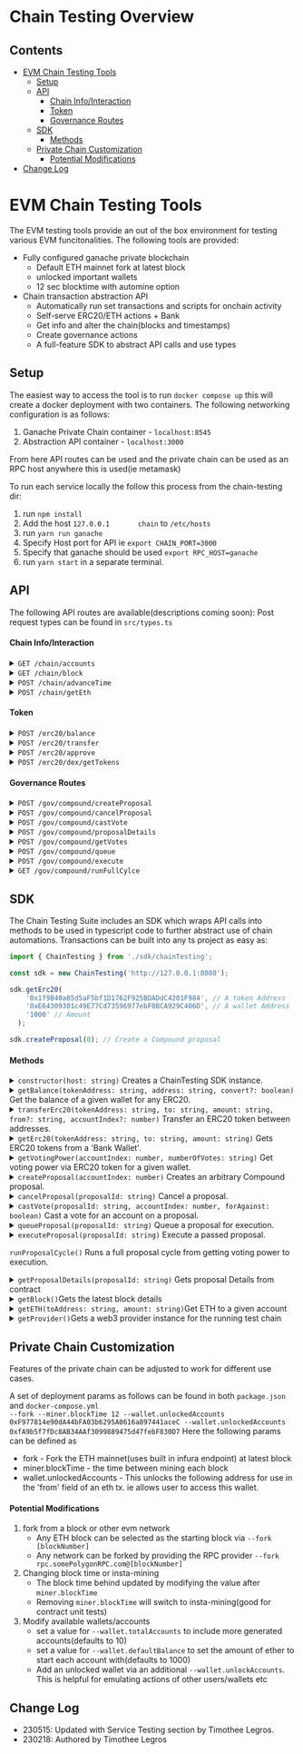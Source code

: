 # Chain Testing Overview

## Contents

- [EVM Chain Testing Tools](#evm-chain-testing-tools)
  * [Setup](#setup)
  * [API](#api)
    - [Chain Info/Interaction](#chain-info-interaction)
    - [Token](#token)
    - [Governance Routes](#governance-routes)
  * [SDK](#sdk)
    - [Methods](#methods)
  * [Private Chain Customization](#private-chain-customization)
    - [Potential Modifications](#potential-modifications)
- [Change Log](#change-log)

# EVM Chain Testing Tools

The EVM testing tools provide an out of the box environment for testing various EVM funcitonalities. The following tools are provided:

* Fully configured ganache private blockchain
  * Default ETH mainnet fork at latest block
  * unlocked important wallets
  * 12 sec blocktime with automine option
* Chain transaction abstraction API
  * Automatically run set transactions and scripts for onchain activity
  * Self-serve ERC20/ETH actions + Bank
  * Get info and alter the chain(blocks and timestamps)
  * Create governance actions
  * A full-feature SDK to abstract API calls and use types

## Setup

The easiest way to access the tool is to run `docker compose up` this will create a docker deployment with two containers. The following networking configuration is as follows:

1. Ganache Private Chain container - `localhost:8545`
2. Abstraction API container - `localhost:3000`

From here API routes can be used and the private chain can be used as an RPC host anywhere this is used(ie metamask)

To run each service locally the follow this process from the chain-testing dir:

1. run `npm install`
2. Add the host `127.0.0.1       chain` to `/etc/hosts`
3. run `yarn run ganache`
4. Specify Host port for API ie `export CHAIN_PORT=3000`
5. Specify that ganache should be used `export RPC_HOST=ganache`
6. run `yarn start` in a separate terminal.

## API

The following API routes are available(descriptions coming soon):
Post request types can be found in `src/types.ts`

#### Chain Info/Interaction

<details>
 <summary><code>GET /chain/accounts</code></summary>

**Response**

```javascript
[
"0x123",
....
]
```

</details>

<details>
 <summary><code>GET /chain/block</code></summary>

**Response**

See response here <https://web3js.readthedocs.io/en/v1.2.11/web3-eth.html#id59>

</details>

<details>
 <summary><code>POST /chain/advanceTime</code></summary>

**Request**

```javascript
{
    "seconds": 86400
}
```

**Response**

```javascript
{
    "preTime": (timestamp),
    "postTime": (timestamp)
}
```

</details>

<details>
 <summary><code>POST /chain/getEth</code></summary>

**Request**

```javascript
{
    "toAddress": "0x123...",
    "amount": "50"
}
```

</details>

#### Token

<details>
 <summary><code>POST /erc20/balance</code></summary>

**Request**

```javascript
{
    "tokenAddress": "0xc00e94Cb662C3520282E6f5717214004A7f26888",
    "address": "0x8D9A235C32d37490D7a31190FFDb61341993F310",
    "convert": True // Convert balance from wei
}
```

**Response**

```javascript
{
    "balance": "1000"
}
```

</details>

<details>
 <summary><code>POST /erc20/transfer</code></summary>

**Request**

```javascript
{
    "tokenAddress": "0xc00e94Cb662C3520282E6f5717214004A7f26888",
    "to": "0x8D9A235C32d37490D7a31190FFDb61341993F310",
    "amount": "30000", //in ether
    "fromBank": true // get most erc20 tokens from 
}
```

**Response**

200

</details>

<details>
 <summary><code>POST /erc20/approve</code></summary

**Request**

```javascript
{
      "tokenAddress": "0x123...",
      "spender": "0x123..."
      "amount": "10000", // in wei
      "accountIndex": 0 // Account to approve from indexed to eth.GetAccounts() endpoint
}
```

**Response**

200

</details>

<details>
 <summary><code>POST /erc20/dex/getTokens</code></summary>

**Request**

```javascript
{
    "tokens": ["0x1f9840a85d5aF5bf1D1762F925BDADdC4201F984"],
    "value": ["1000000000000000000"] // in ether
}
```

**Response**

200

</details>

#### Governance Routes

<details>
 <summary><code>POST /gov/compound/createProposal</code></summary>

**Request**

```javascript
{
    "accountIndex": 0
}
```

**Response**

```javascript
{
    "proposalId": 123
}
```

</details>

<details>
 <summary><code>POST /gov/compound/cancelProposal</code></summary>

**Request**

```javascript
{
    "proposalId": 154
}
```

**Response**

200

</details>

<details>
 <summary><code>POST /gov/compound/castVote</code></summary>

**Request**

```javascript
{
    "proposalId": 154,
    "accountIndex": 7,
    "forAgainst": true
}
```

**Response**

200

</details>

<details>
 <summary><code>POST /gov/compound/proposalDetails</code></summary>

**Request**

```javascript
{
    "proposalId": 154,
}
```

**Response**

```javascript
{
  "id": 154
  "proposer": [0x2B384212EDc04Ae8bB41738D05BA20E33277bf33]
  "eta": 0
  "startBlock": 16821773
  "endBlock": 16841483
  "forVotes": [92699399205203655279650]
  "againstVotes": 0
  "abstainVotes": 0
  "canceled": false
  "executed": false
}
```

</details>

<details>
 <summary><code>POST /gov/compound/getVotes</code></summary>

**Request**

```javascript
{
    "accountIndex": 7,
    "numberOfVotes": "120000"
}
```

**Response**

200

</details>

<details>
 <summary><code>POST /gov/compound/queue</code></summary>

**Request**

```javascript
{
    "proposalId": 154
}
```

**Response**

200

</details>

<details>
 <summary><code>POST /gov/compound/execute</code></summary>

**Request**

```javascript
{
    "proposalId": 154
}
```

**Response**

200

</details>

<details>
 <summary><code>GET /gov/compound/runFullCylce</code></summary>

**Response**

200

</details>

## SDK

The Chain Testing Suite includes an SDK which wraps API calls into methods to be used in typescript code to further abstract use of chain automations. Transactions can be built into any ts project as easy as:

```typescript
import { ChainTesting } from './sdk/chainTesting';

const sdk = new ChainTesting('http://127.0.0.1:8080');

sdk.getErc20(
    '0x1f9840a85d5aF5bf1D1762F925BDADdC4201F984', // A token Address
    '0xE64309301c49E77Cd73596977ebF0BCA929C406D', // A wallet Address
    '1000' // Amount
  );

sdk.createProposal(0); // Create a Compound proposal
```

#### Methods

<details>
<summary><code>constructor(host: string)</code>
Creates a ChainTesting SDK instance.</summary>

**Arguments**

* `host (string)`: The chain-testing API host.

</details>

<details>
<summary><code>getBalance(tokenAddress: string, address: string, convert?: boolean)</code>
Get the balance of a given wallet for any ERC20.</summary>

**Arguments**

* `tokenAddress (string)`: The address of ERC20 Token.
* `address (string)`: The address to check balance.
* `convert (boolean, optional)`: Convert from wei to ether? Default is undefined.`

**Returns**
`Promise<string>`: The token balance.

</details>

<details>
<summary><code>transferErc20(tokenAddress: string, to: string, amount: string, from?: string, accountIndex?: number)</code>
Transfer an ERC20 token between addresses.</summary>

**Arguments**

* `tokenAddress (string)`: ERC20 token address.
* `to (string)`: The address to transfer to.
* `amount (string)`: The amount in ether to transfer.
* `from (string, optional)`: The account to transfer from (erc20.transferFrom).
* `accountIndex (number, optional)`: The account index to create transfer tx from (erc20.transfer).

</details>

<details>
<summary><code>getErc20(tokenAddress: string, to: string, amount: string)</code>
Gets ERC20 tokens from a 'Bank Wallet'.</summary>

**Arguments**

* `tokenAddress (string)`: ERC20 token address.
* `to (string)`: The address to transfer to.
* `amount (string)`: The amount in ether to receive.

</details>

<details>
<summary><code>getVotingPower(accountIndex: number, numberOfVotes: string)</code>
Get voting power via ERC20 token for a given wallet.</summary>

**Arguments**

* `accountIndex (number)`: The account index of the test chain to get tokens.
* `numberOfVotes (string)`: The amount of votes/tokens to receive.

</details>

<details>
<summary><code>createProposal(accountIndex: number)</code>
Creates an arbitrary Compound proposal.</summary>

**Arguments**

* `accountIndex (number)`: The account index.

**Returns**
`Promise<string>`: The proposalId of create Proposal.

</details>

<details>
<summary><code>cancelProposal(proposalId: string)</code>
Cancel a proposal.</summary>

**Arguments**

* `proposalId (string)`: The proposal Id to cancel.

**Returns**
`Promise<string>`: The proposalId of cancelled.

</details>

<details>
<summary><code>castVote(proposalId: string, accountIndex: number, forAgainst: boolean)</code>
Cast a vote for an account on a proposal.</summary>

**Arguments**

* `proposalId (string)`: The proposal to vote on.
* `accountIndex (number)`: The account index to vote.
* `forAgainst (boolean)`: Vote for or against.

</details>

<details>
<summary><code>queueProposal(proposalId: string)</code>
Queue a proposal for execution.</summary>

**Arguments**

* `proposalId (string)`: The proposalId.

</details>

<details>
<summary><code>executeProposal(proposalId: string)</code>
Execute a passed proposal.</summary>

**Arguments**

* `proposalId (string)`: The proposalId.

</details>

`runProposalCycle()`
Runs a full proposal cycle from getting voting power to execution.

<details>
<summary><code>getProposalDetails(proposalId: string)</code>
Gets proposal Details from contract</summary>

**Arguments**

* `proposalId (string)`: The proposalId

**Response**

JSON formatted proposal Details

</details>

<details>
<summary><code>getBlock()</code>Gets the latest block details</summary>
</details>

<details>
<summary><code>getETH(toAddress: string, amount: string)</code>Get ETH to a given account</summary>

**Arguments**

* `toAddress (string)`: The address to send ETH to
* `amount (string)`: The amount of eth in ether to receive

</details>

<details>
<summary><code>getProvider()</code>Gets a web3 provider instance for the running test chain</summary>
Returns an instance of a web3.js provider for the current test chain(HTTP)
</details>

## Private Chain Customization

Features of the private chain can be adjusted to work for different use cases.

A set of deployment params as follows can be found in both `package.json` and `docker-compose.yml`\
`--fork --miner.blockTime 12 --wallet.unlockedAccounts 0xF977814e90dA44bFA03b6295A0616a897441aceC --wallet.unlockedAccounts 0xfA9b5f7fDc8AB34AAf3099889475d47febF830D7`
Here the following params can be defined as

* fork - Fork the ETH mainnet(uses built in infura endpoint) at latest block
* miner.blockTime - the time between mining each block
* wallet.unlockedAccounts - This unlocks the following address for use in the 'from' field of an eth tx. ie allows user to access this wallet.

#### Potential Modifications

1. fork from a block or other evm network
   * Any ETH block can be selected as the starting block via `--fork [blockNumber]`
   * Any network can be forked by providing the RPC provider `--fork rpc.somePolygonRPC.com@[blockNumber]`
2. Changing block time or insta-mining
   * The block time behind updated by modifying the value after `miner.blockTime`
   * Removing `miner.blockTime` will switch to insta-mining(good for contract unit tests)
3. Modify available wallets/accounts
   * set a value for `--wallet.totalAccounts` to include more generated accounts(defaults to 10)
   * set a value for `--wallet.defaultBalance` to set the amount of ether to start each account with(defaults to 1000)
   * Add an unlocked wallet via an additional `--wallet.unlockAccounts`. This is helpful for emulating actions of other users/wallets etc

## Change Log

- 230515: Updated with Service Testing section by Timothee Legros.
- 230218: Authored by Timothee Legros
